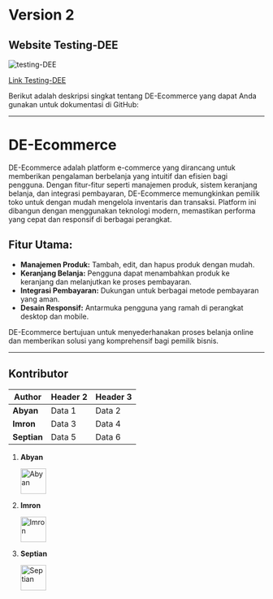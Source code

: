# Version 2 

## Website Testing-DEE
![testing-DEE](https://dee.co.id/wp-content/uploads/2024/09/Yellow-and-Black-Flat-Illustrative-Honey-Bee-Logo-1-150x150.png)

[Link Testing-DEE](https://testing-deecoid.vercel.app)

Berikut adalah deskripsi singkat tentang DE-Ecommerce yang dapat Anda gunakan untuk dokumentasi di GitHub:

---

# DE-Ecommerce

DE-Ecommerce adalah platform e-commerce yang dirancang untuk memberikan pengalaman berbelanja yang intuitif dan efisien bagi pengguna. Dengan fitur-fitur seperti manajemen produk, sistem keranjang belanja, dan integrasi pembayaran, DE-Ecommerce memungkinkan pemilik toko untuk dengan mudah mengelola inventaris dan transaksi. Platform ini dibangun dengan menggunakan teknologi modern, memastikan performa yang cepat dan responsif di berbagai perangkat.

## Fitur Utama:
- **Manajemen Produk:** Tambah, edit, dan hapus produk dengan mudah.
- **Keranjang Belanja:** Pengguna dapat menambahkan produk ke keranjang dan melanjutkan ke proses pembayaran.
- **Integrasi Pembayaran:** Dukungan untuk berbagai metode pembayaran yang aman.
- **Desain Responsif:** Antarmuka pengguna yang ramah di perangkat desktop dan mobile.

DE-Ecommerce bertujuan untuk menyederhanakan proses belanja online dan memberikan solusi yang komprehensif bagi pemilik bisnis.

---

## Kontributor
|   Author    | Header 2 | Header 3 |
| --------    | -------- | -------- |
| **Abyan**   | Data 1   | Data 2   |
| **Imron**   | Data 3   | Data 4   |
| **Septian** | Data 5   | Data 6   |

1. **Abyan**
   
   <img src="https://avatars.githubusercontent.com/u/176265092?s=100&v=4" alt="Abyan" width="50px" />

2. **Imron**  
   
   <img src="https://avatars.githubusercontent.com/u/144302456?s=400&u=0c1b0b79fa2400b4adcbffeb7a70ffc6a0dfdcdd&v=4" alt="Imron" width="50px" />

3. **Septian**
   
   <img src="https://avatars.githubusercontent.com/u/177186633?v=4" alt="Septian" width="50px" />
